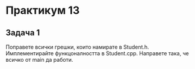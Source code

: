 # Практикум 13

## Задача 1
Поправете всички грешки, които намирате в Student.h.
Имплементирайте функцоналността в Student.cpp. 
Направете така, че всичко от main да работи.